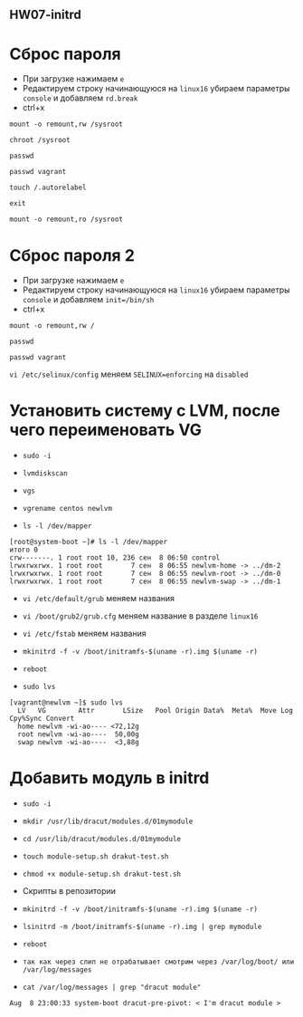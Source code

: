 ## HW07-initrd

# Сброс пароля
 - При загрузке нажимаем `e`
 - Редактируем строку начинающуюся на `linux16` убираем параметры `console` и добавляем `rd.break`
 - ctrl+x

`mount -o remount,rw /sysroot`

`chroot /sysroot`

`passwd`

`passwd vagrant`

`touch /.autorelabel`

`exit`

`mount -o remount,ro /sysroot`

# Сброс пароля 2
 - При загрузке нажимаем `e`
 - Редактируем строку начинающуюся на `linux16` убираем параметры `console` и добавляем `init=/bin/sh`
 - ctrl+x

`mount -o remount,rw /`

`passwd`

`passwd vagrant`

`vi /etc/selinux/config` меняем `SELINUX=enforcing` на `disabled`

# Установить систему с LVM, после чего переименовать VG

 - `sudo -i`

 - `lvmdiskscan`

 - `vgs`

 - `vgrename centos newlvm`

 - `ls -l /dev/mapper`

```
[root@system-boot ~]# ls -l /dev/mapper
итого 0
crw-------. 1 root root 10, 236 сен  8 06:50 control
lrwxrwxrwx. 1 root root       7 сен  8 06:55 newlvm-home -> ../dm-2
lrwxrwxrwx. 1 root root       7 сен  8 06:55 newlvm-root -> ../dm-0
lrwxrwxrwx. 1 root root       7 сен  8 06:55 newlvm-swap -> ../dm-1
```

 - `vi /etc/default/grub` меняем названия

 - `vi /boot/grub2/grub.cfg` меняем название в разделе `linux16`

 - `vi /etc/fstab` меняем названия

 - `mkinitrd -f -v /boot/initramfs-$(uname -r).img $(uname -r)`

 - `reboot`

 - `sudo lvs`

```
[vagrant@newlvm ~]$ sudo lvs
  LV   VG        Attr       LSize   Pool Origin Data%  Meta%  Move Log Cpy%Sync Convert
  home newlvm -wi-ao---- <72,12g                                                    
  root newlvm -wi-ao----  50,00g                                                    
  swap newlvm -wi-ao----  <3,88g 
```

# Добавить модуль в initrd

 - `sudo -i`

 - `mkdir /usr/lib/dracut/modules.d/01mymodule`

 - `cd /usr/lib/dracut/modules.d/01mymodule`

 - `touch module-setup.sh drakut-test.sh`

 - `chmod +x module-setup.sh drakut-test.sh`

 - Скрипты в репозитории

 - `mkinitrd -f -v /boot/initramfs-$(uname -r).img $(uname -r)`

 - `lsinitrd -m /boot/initramfs-$(uname -r).img | grep mymodule`

 - `reboot`

 - `так как через слип не отрабатывает смотрим через /var/log/boot/ или /var/log/messages`

 - `cat /var/log/messages | grep "dracut module"`

 ```
Aug  8 23:00:33 system-boot dracut-pre-pivot: < I'm dracut module >
 ```